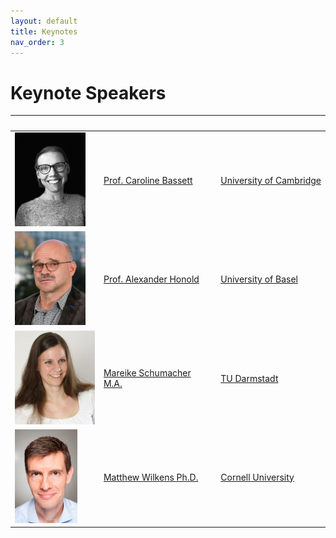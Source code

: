 ```yaml
---
layout: default
title: Keynotes
nav_order: 3
---
```


# Keynote Speakers

&nbsp; |&nbsp; |&nbsp;
-------|-------|--------------
![](/images/ppl/cb.jpeg) | [Prof. Caroline Bassett](https://www.english.cam.ac.uk/people/Caroline.Bassett/) | [University of Cambridge](https://www.cdh.cam.ac.uk)
![](/images/ppl/ah.jpeg) | [Prof. Alexander Honold](https://germanistik.philhist.unibas.ch/de/personen/alexander-honold/) | [University of Basel](https://www.unibas.ch/en.html)
![](/images/ppl/ms.jpeg) | [Mareike Schumacher M.A.](https://www.linglit.tu-darmstadt.de/institutlinglit/mitarbeitende/schumacher_ref/index.en.jsp) | [TU Darmstadt](https://www.tu-darmstadt.de/index.en.jsp)
![](/images/ppl/mw.jpeg) | [Matthew Wilkens Ph.D.](https://infosci.cornell.edu/content/wilkens) | [Cornell University](https://www.cornell.edu/)
